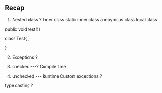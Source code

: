 ## Recap 

1. Nested class ? Inner class
static inner class 
annoymous class
local class 


public void test(){

  class Test{
}

}


2. Exceptions ? 

1. checked   ---?  Compile time 
2. unchecked  --- Runtime 
Custom exceptions ? 


type casting ? 
